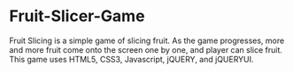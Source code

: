 # Fruit-Slicer-Game
Fruit Slicing is a simple game of slicing fruit. As the game progresses, more and more fruit come onto the screen one by one, and player can slice fruit. This game uses HTML5, CSS3, Javascript, jQUERY, and jQUERYUI.
